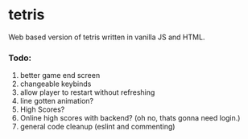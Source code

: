 # tetris

Web based version of tetris written in vanilla JS and HTML.

### Todo:

1. better game end screen
1. changeable keybinds
2. allow player to restart without refreshing
3. line gotten animation?
4. High Scores?
5. Online high scores with backend? (oh no, thats gonna need login.)
7. general code cleanup (eslint and commenting)
